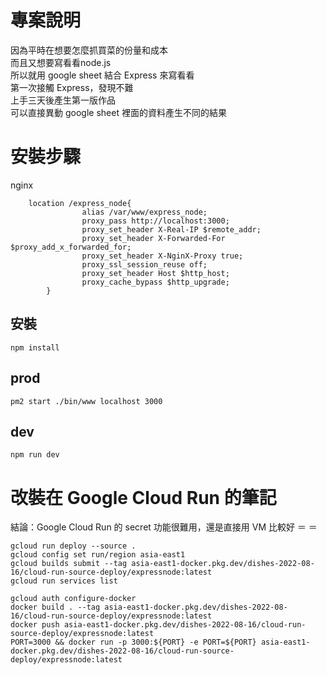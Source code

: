 # 專案說明
因為平時在想要怎麼抓買菜的份量和成本</br>
而且又想要寫看看node.js</br>
所以就用 google sheet 結合 Express 來寫看看</br>
第一次接觸 Express，發現不難</br>
上手三天後產生第一版作品</br>
可以直接異動 google sheet 裡面的資料產生不同的結果</br>


# 安裝步驟
nginx
```
    location /express_node{
                alias /var/www/express_node;
                proxy_pass http://localhost:3000;
                proxy_set_header X-Real-IP $remote_addr;
                proxy_set_header X-Forwarded-For $proxy_add_x_forwarded_for;
                proxy_set_header X-NginX-Proxy true;
                proxy_ssl_session_reuse off;
                proxy_set_header Host $http_host;
                proxy_cache_bypass $http_upgrade;
        }

```

## 安裝
```
npm install
```

## prod
```
pm2 start ./bin/www localhost 3000
```

## dev
```
npm run dev
```



# 改裝在 Google Cloud Run 的筆記
結論：Google Cloud Run 的 secret 功能很難用，還是直接用 VM 比較好 ＝ ＝
```
gcloud run deploy --source .
gcloud config set run/region asia-east1
gcloud builds submit --tag asia-east1-docker.pkg.dev/dishes-2022-08-16/cloud-run-source-deploy/expressnode:latest
gcloud run services list

gcloud auth configure-docker
docker build . --tag asia-east1-docker.pkg.dev/dishes-2022-08-16/cloud-run-source-deploy/expressnode:latest
docker push asia-east1-docker.pkg.dev/dishes-2022-08-16/cloud-run-source-deploy/expressnode:latest
PORT=3000 && docker run -p 3000:${PORT} -e PORT=${PORT} asia-east1-docker.pkg.dev/dishes-2022-08-16/cloud-run-source-deploy/expressnode:latest
```

